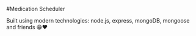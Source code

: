 #Medication Scheduler

Built using modern technologies: node.js, express, mongoDB, mongoose and friends 😁❤️
